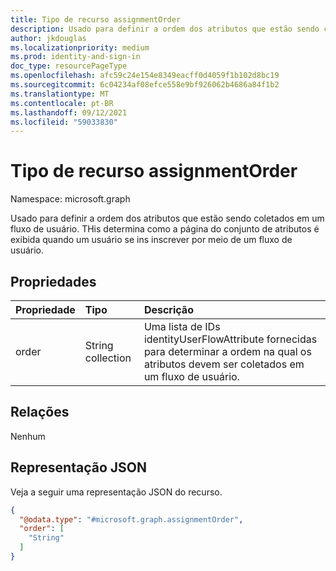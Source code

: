 ```yaml
---
title: Tipo de recurso assignmentOrder
description: Usado para definir a ordem dos atributos que estão sendo coletados em um fluxo de usuário.
author: jkdouglas
ms.localizationpriority: medium
ms.prod: identity-and-sign-in
doc_type: resourcePageType
ms.openlocfilehash: afc59c24e154e8349eacff0d4059f1b102d8bc19
ms.sourcegitcommit: 6c04234af08efce558e9bf926062b4686a84f1b2
ms.translationtype: MT
ms.contentlocale: pt-BR
ms.lasthandoff: 09/12/2021
ms.locfileid: "59033830"
---
```

# <a name="assignmentorder-resource-type"></a>Tipo de recurso assignmentOrder

Namespace: microsoft.graph

Usado para definir a ordem dos atributos que estão sendo coletados em um fluxo de usuário. THis determina como a página do conjunto de atributos é exibida quando um usuário se ins inscrever por meio de um fluxo de usuário.

## <a name="properties"></a>Propriedades

|Propriedade|Tipo|Descrição|
|:---|:---|:---|
|order|String collection|Uma lista de IDs identityUserFlowAttribute fornecidas para determinar a ordem na qual os atributos devem ser coletados em um fluxo de usuário.|

## <a name="relationships"></a>Relações

Nenhum

## <a name="json-representation"></a>Representação JSON

Veja a seguir uma representação JSON do recurso.
<!-- {
  "blockType": "resource",
  "@odata.type": "microsoft.graph.assignmentOrder"
}
-->

``` json
{
  "@odata.type": "#microsoft.graph.assignmentOrder",
  "order": [
    "String"
  ]
}
```
